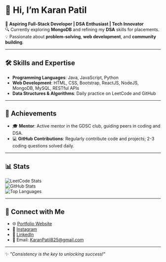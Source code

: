 # 👋 Hi, I’m Karan Patil  

🚀 **Aspiring Full-Stack Developer | DSA Enthusiast | Tech Innovator**  
🔍 Currently exploring **MongoDB** and refining my **DSA** skills for placements.  
💡 Passionate about **problem-solving**, **web development**, and **community building**.  

---

## 🛠️ Skills and Expertise  

- **Programming Languages**: Java, JavaScript, Python  
- **Web Development**: HTML, CSS, Bootstrap, ReactJS, NodeJS, MongoDB, MySQL, RESTful APIs  
- **Data Structures & Algorithms**: Daily practice on LeetCode and GitHub  

---

## 🌟 Achievements  
  
- 🎓 **Mentor**: Active mentor in the GDSC club, guiding peers in coding and DSA.  
- 💻 **GitHub Contributions**: Regularly contribute code and projects; 2-3 coding questions solved daily.  

---

## 📊 Stats  

![LeetCode Stats](https://leetcard.jacoblin.cool/karanpatil01?theme=light&font=Karma&ext=contest)  
![GitHub Stats](https://github-readme-stats.vercel.app/api?username=karanpatill&show_icons=true&theme=radical)  
![Top Languages](https://github-readme-stats.vercel.app/api/top-langs/?username=karanpatill&layout=compact&theme=radical)  

---

## 🤝 Connect with Me  

- 🌐 [Portfolio Website](https://flowcv.me/karan-patil) 
- 📸 [Instagram](https://instagram.com/kode.journey)  
- 💼 [LinkedIn](https://linkedin.com/in/karanpatill)  
- 📧 Email: [KaranPatil825@gmail.com](mailto:KaranPatil82005@gmail.com)  

---

✨ *"Consistency is the key to unlocking success!"*
